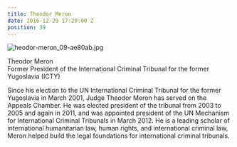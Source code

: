 ```yaml
---
title: Theodor Meron
date: 2016-12-29 17:20:00 Z
position: 39
---
```


![heodor-meron_09-ae80ab.jpg](/uploads/heodor-meron_09-ae80ab.jpg)

Theodor Meron <br> Former President of  the International Criminal Tribunal for the former Yugoslavia (ICTY)

Since his election to the UN International Criminal Tribunal for the former Yugoslavia in March 2001, Judge Theodor Meron has served on the Appeals Chamber. He was elected president of the tribunal from 2003 to 2005 and again in 2011, and was appointed president of the UN Mechanism for International Criminal Tribunals in March 2012. He is a leading scholar of international humanitarian law, human rights, and international criminal law, Meron helped build the legal foundations for international criminal tribunals.